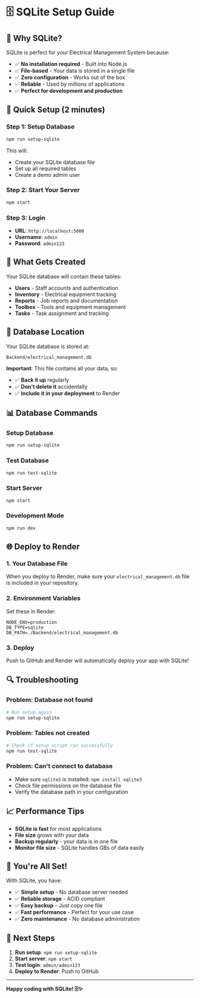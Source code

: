 # 🗄️ SQLite Setup Guide

## 🎯 **Why SQLite?**

SQLite is perfect for your Electrical Management System because:
- ✅ **No installation required** - Built into Node.js
- ✅ **File-based** - Your data is stored in a single file
- ✅ **Zero configuration** - Works out of the box
- ✅ **Reliable** - Used by millions of applications
- ✅ **Perfect for development and production**

## 🚀 **Quick Setup (2 minutes)**

### **Step 1: Setup Database**
```bash
npm run setup-sqlite
```

This will:
- Create your SQLite database file
- Set up all required tables
- Create a demo admin user

### **Step 2: Start Your Server**
```bash
npm start
```

### **Step 3: Login**
- **URL**: `http://localhost:5000`
- **Username**: `admin`
- **Password**: `admin123`

## 📁 **What Gets Created**

Your SQLite database will contain these tables:
- **Users** - Staff accounts and authentication
- **Inventory** - Electrical equipment tracking
- **Reports** - Job reports and documentation
- **Toolbox** - Tools and equipment management
- **Tasks** - Task assignment and tracking

## 🔧 **Database Location**

Your SQLite database is stored at:
```
Backend/electrical_management.db
```

**Important**: This file contains all your data, so:
- ✅ **Back it up** regularly
- ✅ **Don't delete it** accidentally
- ✅ **Include it in your deployment** to Render

## 📊 **Database Commands**

### **Setup Database**
```bash
npm run setup-sqlite
```

### **Test Database**
```bash
npm run test-sqlite
```

### **Start Server**
```bash
npm start
```

### **Development Mode**
```bash
npm run dev
```

## 🌐 **Deploy to Render**

### **1. Your Database File**
When you deploy to Render, make sure your `electrical_management.db` file is included in your repository.

### **2. Environment Variables**
Set these in Render:
```env
NODE_ENV=production
DB_TYPE=sqlite
DB_PATH=./Backend/electrical_management.db
```

### **3. Deploy**
Push to GitHub and Render will automatically deploy your app with SQLite!

## 🔍 **Troubleshooting**

### **Problem: Database not found**
```bash
# Run setup again
npm run setup-sqlite
```

### **Problem: Tables not created**
```bash
# Check if setup script ran successfully
npm run test-sqlite
```

### **Problem: Can't connect to database**
- Make sure `sqlite3` is installed: `npm install sqlite3`
- Check file permissions on the database file
- Verify the database path in your configuration

## 📈 **Performance Tips**

- **SQLite is fast** for most applications
- **File size** grows with your data
- **Backup regularly** - your data is in one file
- **Monitor file size** - SQLite handles GBs of data easily

## 🎉 **You're All Set!**

With SQLite, you have:
- ✅ **Simple setup** - No database server needed
- ✅ **Reliable storage** - ACID compliant
- ✅ **Easy backup** - Just copy one file
- ✅ **Fast performance** - Perfect for your use case
- ✅ **Zero maintenance** - No database administration

## 🚀 **Next Steps**

1. **Run setup**: `npm run setup-sqlite`
2. **Start server**: `npm start`
3. **Test login**: `admin/admin123`
4. **Deploy to Render**: Push to GitHub

---

**Happy coding with SQLite! 🗄️✨**
